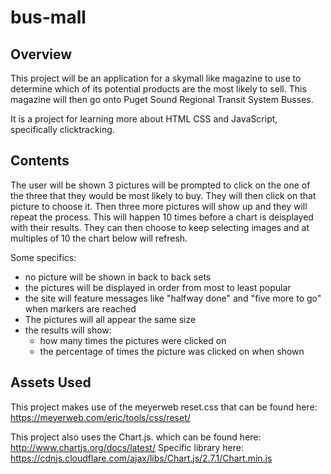 # bus-mall

## Overview

This project will be an application for a skymall like magazine to use to determine which of its potential products are the most likely to sell. This magazine will then go onto Puget Sound Regional Transit System Busses.

It is a project for learning more about HTML CSS and JavaScript, specifically clicktracking.

## Contents

The user will be shown 3 pictures will be prompted to click on the one of the three that they would be most likely to buy. They will then click on that picture to choose it. Then three more pictures will show up and they will repeat the process. This will happen 10 times before a chart is deisplayed with their results. They can then choose to keep selecting images and at multiples of 10 the chart below will refresh.

Some specifics:
* no picture will be shown in back to back sets
* the pictures will be displayed in order from most to least popular
* the site will feature messages like "halfway done" and "five more to go" when markers are reached
* The pictures will all appear the same size
* the results will show:
  * how many times the pictures were clicked on
  * the percentage of times the picture was clicked on when shown

## Assets Used

This project makes use of the meyerweb reset.css that can be found here:
https://meyerweb.com/eric/tools/css/reset/

This project also uses the Chart.js. which can be found here:
http://www.chartjs.org/docs/latest/
Specific library here:
https://cdnjs.cloudflare.com/ajax/libs/Chart.js/2.7.1/Chart.min.js